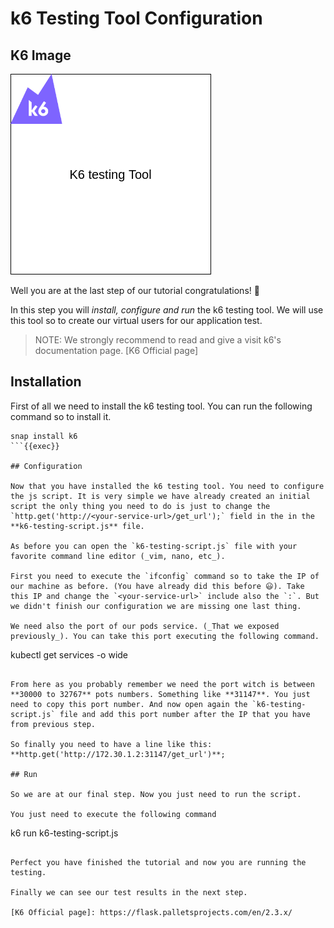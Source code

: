 # k6 Testing Tool Configuration

## K6 Image

![K6img](./K6-testing-tool.png)

Well you are at the last step of our tutorial congratulations! 🥳

In this step you will _install, configure and run_ the k6 testing tool. We will use this tool so to create our virtual users for our application test.

> NOTE: We strongly recommend to read and give a visit k6's documentation page. [K6 Official page]

## Installation

First of all we need to install the k6 testing tool. You can run the following command so to install it.

```
snap install k6
```{{exec}}

## Configuration

Now that you have installed the k6 testing tool. You need to configure the js script. It is very simple we have already created an initial script the only thing you need to do is just to change the `http.get('http://<your-service-url>/get_url');` field in the in the **k6-testing-script.js** file.

As before you can open the `k6-testing-script.js` file with your favorite command line editor (_vim, nano, etc_).

First you need to execute the `ifconfig` command so to take the IP of our machine as before. (You have already did this before 😃). Take this IP and change the `<your-service-url>` include also the `:`. But we didn't finish our configuration we are missing one last thing.

We need also the port of our pods service. (_That we exposed previously_). You can take this port executing the following command.

```
kubectl get services -o wide
```{{exec}}

From here as you probably remember we need the port witch is between **30000 to 32767** pots numbers. Something like **31147**. You just need to copy this port number. And now open again the `k6-testing-script.js` file and add this port number after the IP that you have from previous step.

So finally you need to have a line like this: **http.get('http://172.30.1.2:31147/get_url')**;

## Run

So we are at our final step. Now you just need to run the script.

You just need to execute the following command

```
k6 run k6-testing-script.js
```{{exec}}

Perfect you have finished the tutorial and now you are running the testing.

Finally we can see our test results in the next step.

[K6 Official page]: https://flask.palletsprojects.com/en/2.3.x/
